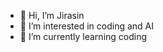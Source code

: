 - 👋 Hi, I’m Jirasin
- 👀 I’m interested in coding and AI
- 🌱 I’m currently learning coding 

<!---
JirasinTan/JirasinTan is a ✨ special ✨ repository because its `README.md` (this file) appears on your GitHub profile.
You can click the Preview link to take a look at your changes.
--->
